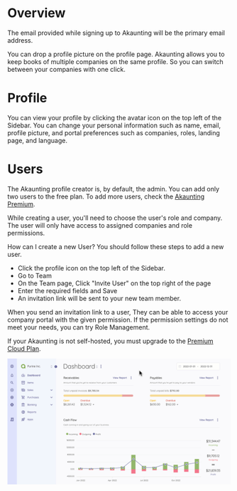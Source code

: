 Overview
=========

The email provided while signing up to Akaunting will be the primary email address. 

You can drop a profile picture on the profile page. Akaunting allows you to keep books of multiple companies on the same profile. So you can switch between your companies with one click.

Profile
=========

You can view your profile by clicking the avatar icon on the top left of the Sidebar. You can change your personal information such as name, email, profile picture, and portal preferences such as companies, roles, landing page, and language.

Users
=========

The Akaunting profile creator is, by default, the admin. You can add only two users to the free plan. To add more users, check the [Akaunting Premium](https://akaunting.com/plans). 

While creating a user, you'll need to choose the user's role and company. The user will only have access to assigned companies and role permissions. 

How can I create a new User?
You should follow these steps to add a new user.
- Click the profile icon on the top left of the Sidebar.
- Go to Team
- On the Team page, Click "Invite User" on the top right of the page
- Enter the required fields and Save
- An invitation link will be sent to your new team member.

When you send an invitation link to a user, They can be able to access your company portal with the given permission. If the permission settings do not meet your needs, you can try Role Management. 

If your Akaunting is not self-hosted, you must upgrade to the [Premium Cloud Plan](https://akaunting.com/plans). 

![Users](_images/pp-users.gif)